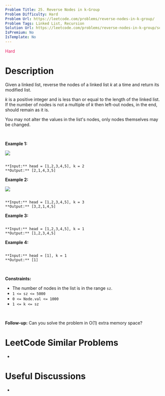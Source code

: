 ```yaml
---
Problem Title: 25. Reverse Nodes in k-Group
Problem Difficulty: Hard
Problem Url: https://leetcode.com/problems/reverse-nodes-in-k-group/
Problem Tags: Linked List, Recursion
Solution Url: https://leetcode.com/problems/reverse-nodes-in-k-group/solution/
IsPremium: No
IsTemplate: No
---
```


<span style="color: rgb(233, 30, 99);">Hard</span>

# Description

Given a linked list, reverse the nodes of a linked list *k* at a time and return its modified list.


*k* is a positive integer and is less than or equal to the length of the linked list. If the number of nodes is not a multiple of *k* then left-out nodes, in the end, should remain as it is.


You may not alter the values in the list's nodes, only nodes themselves may be changed.


 


**Example 1:**


![](https://assets.leetcode.com/uploads/2020/10/03/reverse_ex1.jpg)

```

**Input:** head = [1,2,3,4,5], k = 2
**Output:** [2,1,4,3,5]

```

**Example 2:**


![](https://assets.leetcode.com/uploads/2020/10/03/reverse_ex2.jpg)

```

**Input:** head = [1,2,3,4,5], k = 3
**Output:** [3,2,1,4,5]

```

**Example 3:**



```

**Input:** head = [1,2,3,4,5], k = 1
**Output:** [1,2,3,4,5]

```

**Example 4:**



```

**Input:** head = [1], k = 1
**Output:** [1]

```

 


**Constraints:**


* The number of nodes in the list is in the range `sz`.
* `1 <= sz <= 5000`
* `0 <= Node.val <= 1000`
* `1 <= k <= sz`


 


**Follow-up:** Can you solve the problem in O(1) extra memory space?

# LeetCode Similar Problems

- []()

# Useful Discussions

- []()
